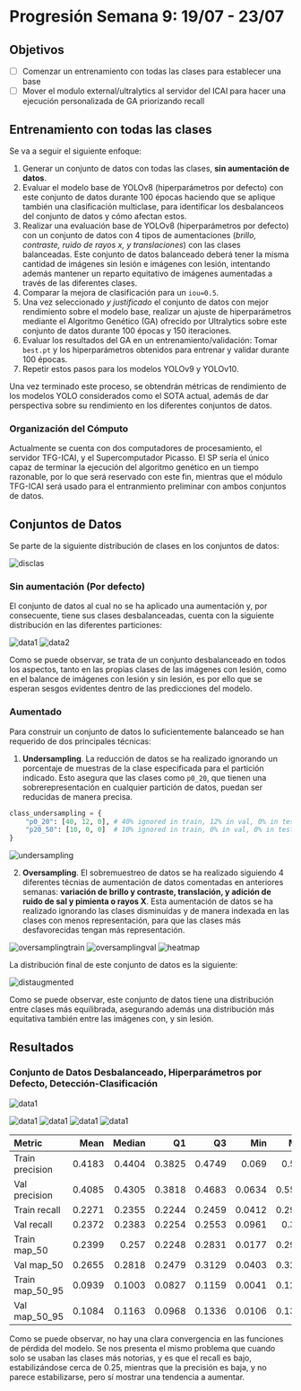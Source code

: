 # Progresión Semana 9: 19/07 - 23/07

## Objetivos

- [ ] Comenzar un entrenamiento con todas las clases para establecer una base
- [ ] Mover el modulo external/ultralytics al servidor del ICAI para hacer una ejecución personalizada de GA priorizando recall

## Entrenamiento con todas las clases

Se va a seguir el siguiente enfoque:

1. Generar un conjunto de datos con todas las clases, **sin aumentación de datos**.
2. Evaluar el modelo base de YOLOv8 (hiperparámetros por defecto) con este conjunto de datos durante 100 épocas haciendo que se aplique también una clasificación multiclase, para identificar los desbalanceos del conjunto de datos y cómo afectan estos.
3. Realizar una evaluación base de YOLOv8 (hiperparámetros por defecto) con un conjunto de datos con 4 tipos de aumentaciones (*brillo, contraste, ruido de rayos x, y translaciones*) con las clases balanceadas. Este conjunto de datos balanceado deberá tener la misma cantidad de imágenes sin lesión e imágenes con lesión, intentando además mantener un reparto equitativo de imágenes aumentadas a través de las diferentes clases.
4. Comparar la mejora de clasificación para un `iou=0.5`.
5. Una vez seleccionado *y justificado* el conjunto de datos con mejor rendimiento sobre el modelo base, realizar un ajuste de hiperparámetros mediante el Algoritmo Genético (GA) ofrecido por Ultralytics sobre este conjunto de datos durante 100 épocas y 150 iteraciones.
6. Evaluar los resultados del GA en un entrenamiento/validación: Tomar `best.pt` y los hiperparámetros obtenidos para entrenar y validar durante 100 épocas.
7. Repetir estos pasos para los modelos YOLOv9 y YOLOv10.

Una vez terminado este proceso, se obtendrán métricas de rendimiento de los modelos YOLO considerados como el SOTA actual, además de dar perspectiva sobre su rendimiento en los diferentes conjuntos de datos.

### Organización del Cómputo

Actualmente se cuenta con dos computadores de procesamiento, el servidor TFG-ICAI, y el Supercomputador Picasso. El SP sería el único capaz de terminar la ejecución del algoritmo genético en un tiempo razonable, por lo que será reservado con este fin, mientras que el módulo TFG-ICAI será usado para el entranmiento preliminar con ambos conjuntos de datos.

## Conjuntos de Datos

Se parte de la siguiente distribución de clases en los conjuntos de datos:

![disclas](../figures/lesion_label_distribution.png)

### Sin aumentación (Por defecto)

El conjunto de datos al cual no se ha aplicado una aumentación y, por consecuente, tiene sus clases desbalanceadas, cuenta con la siguiente distribución en las diferentes particiones:

![data1](./figures/Dataset_Info/Non_Augmented/images_labels_nolesion_distribution.png)
![data2](./figures/Dataset_Info/Non_Augmented/lesion_heatmap.png)

Como se puede observar, se trata de un conjunto desbalanceado en todos los aspectos, tanto en las propias clases de las imágenes con lesión, como en el balance de imágenes con lesión y sin lesión, es por ello que se esperan sesgos evidentes dentro de las predicciones del modelo. 

### Aumentado 

Para construir un conjunto de datos lo suficientemente balanceado se han requerido de dos principales técnicas:

1. **Undersampling**. La reducción de datos se ha realizado ignorando un porcentaje de muestras de la clase especificada para el partición indicado. Esto asegura que las clases como `p0_20`, que tienen una sobrerepresentación en cualquier partición de datos, puedan ser reducidas de manera precisa.

```python
class_undersampling = {
    "p0_20": [40, 12, 0], # 40% ignored in train, 12% in val, 0% in test 
    "p20_50": [10, 0, 0]  # 10% ignored in train, 0% in val, 0% in test  
}
```

![undersampling](./figures/Dataset_Info/Augmented/undersampling_comparison.png)

2. **Oversampling**. El sobremuestreo de datos se ha realizado siguiendo 4 diferentes técnias de aumentación de datos comentadas en anteriores semanas: **variación de brillo y contraste, translación, y adición de ruido de sal y pimienta o rayos X**. Esta aumentación de datos se ha realizado ignorando las clases disminuídas y de manera indexada en las clases con menos representación, para que las clases más desfavorecidas tengan más representación.

![oversamplingtrain](./figures/Dataset_Info/Augmented/label_distribution_train.png)
![oversamplingval](./figures/Dataset_Info/Augmented/label_distribution_val.png)
![heatmap](./figures/Dataset_Info/Augmented/augmentations_heatmap.png)

La distribución final de este conjunto de datos es la siguiente:

![distaugmented](./figures/Dataset_Info/Augmented/images_labels_nolesion_distribution.png)

Como se puede observar, este conjunto de datos tiene una distribución entre clases más equilibrada, asegurando además una distribución más equitativa también entre las imágenes con, y sin lesión.


## Resultados

### Conjunto de Datos Desbalanceado, Hiperparámetros por Defecto, Detección-Clasificación

![data1](../data/results/week9/Baseline_Unbalanced_All_Labels/results.png)

![data1](../data/results/week9/Baseline_Unbalanced_All_Labels/precision_comparison.png)
![data1](../data/results/week9/Baseline_Unbalanced_All_Labels/recall_comparison.png)
![data1](../data/results/week9/Baseline_Unbalanced_All_Labels/map_50_comparison.png)
![data1](../data/results/week9/Baseline_Unbalanced_All_Labels/map_50_95_comparison.png)

| Metric          |   Mean |   Median |     Q1 |     Q3 |    Min |    Max |    Std |
|:----------------|-------:|---------:|-------:|-------:|-------:|-------:|-------:|
| Train precision | 0.4183 |   0.4404 | 0.3825 | 0.4749 | 0.069  | 0.557  | 0.091  |
| Val precision   | 0.4085 |   0.4305 | 0.3818 | 0.4683 | 0.0634 | 0.5581 | 0.0987 |
| Train recall    | 0.2271 |   0.2355 | 0.2244 | 0.2459 | 0.0412 | 0.2956 | 0.0459 |
| Val recall      | 0.2372 |   0.2383 | 0.2254 | 0.2553 | 0.0961 | 0.374  | 0.0365 |
| Train map_50    | 0.2399 |   0.257  | 0.2248 | 0.2831 | 0.0177 | 0.2964 | 0.0625 |
| Val map_50      | 0.2655 |   0.2818 | 0.2479 | 0.3129 | 0.0403 | 0.3234 | 0.064  |
| Train map_50_95 | 0.0939 |   0.1003 | 0.0827 | 0.1159 | 0.0041 | 0.1228 | 0.0283 |
| Val map_50_95   | 0.1084 |   0.1163 | 0.0968 | 0.1336 | 0.0106 | 0.1385 | 0.0305 |

Como se puede observar, no hay una clara convergencia en las funciones de pérdida del modelo. Se nos presenta el mismo problema que cuando solo se usaban las clases más notorias, y es que el recall es bajo, estabilizándose cerca de 0.25, mientras que la precisión es baja, y no parece estabilizarse, pero sí mostrar una tendencia a aumentar. 